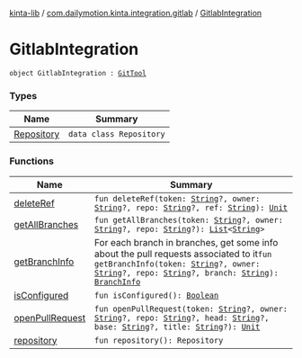 [kinta-lib](../../index.md) / [com.dailymotion.kinta.integration.gitlab](../index.md) / [GitlabIntegration](./index.md)

# GitlabIntegration

`object GitlabIntegration : `[`GitTool`](../../com.dailymotion.kinta/-git-tool/index.md)

### Types

| Name | Summary |
|---|---|
| [Repository](-repository/index.md) | `data class Repository` |

### Functions

| Name | Summary |
|---|---|
| [deleteRef](delete-ref.md) | `fun deleteRef(token: `[`String`](https://kotlinlang.org/api/latest/jvm/stdlib/kotlin/-string/index.html)`?, owner: `[`String`](https://kotlinlang.org/api/latest/jvm/stdlib/kotlin/-string/index.html)`?, repo: `[`String`](https://kotlinlang.org/api/latest/jvm/stdlib/kotlin/-string/index.html)`?, ref: `[`String`](https://kotlinlang.org/api/latest/jvm/stdlib/kotlin/-string/index.html)`): `[`Unit`](https://kotlinlang.org/api/latest/jvm/stdlib/kotlin/-unit/index.html) |
| [getAllBranches](get-all-branches.md) | `fun getAllBranches(token: `[`String`](https://kotlinlang.org/api/latest/jvm/stdlib/kotlin/-string/index.html)`?, owner: `[`String`](https://kotlinlang.org/api/latest/jvm/stdlib/kotlin/-string/index.html)`?, repo: `[`String`](https://kotlinlang.org/api/latest/jvm/stdlib/kotlin/-string/index.html)`?): `[`List`](https://kotlinlang.org/api/latest/jvm/stdlib/kotlin.collections/-list/index.html)`<`[`String`](https://kotlinlang.org/api/latest/jvm/stdlib/kotlin/-string/index.html)`>` |
| [getBranchInfo](get-branch-info.md) | For each branch in branches, get some info about the pull requests associated to it`fun getBranchInfo(token: `[`String`](https://kotlinlang.org/api/latest/jvm/stdlib/kotlin/-string/index.html)`?, owner: `[`String`](https://kotlinlang.org/api/latest/jvm/stdlib/kotlin/-string/index.html)`?, repo: `[`String`](https://kotlinlang.org/api/latest/jvm/stdlib/kotlin/-string/index.html)`?, branch: `[`String`](https://kotlinlang.org/api/latest/jvm/stdlib/kotlin/-string/index.html)`): `[`BranchInfo`](../../com.dailymotion.kinta.integration.git.model/-branch-info/index.md) |
| [isConfigured](is-configured.md) | `fun isConfigured(): `[`Boolean`](https://kotlinlang.org/api/latest/jvm/stdlib/kotlin/-boolean/index.html) |
| [openPullRequest](open-pull-request.md) | `fun openPullRequest(token: `[`String`](https://kotlinlang.org/api/latest/jvm/stdlib/kotlin/-string/index.html)`?, owner: `[`String`](https://kotlinlang.org/api/latest/jvm/stdlib/kotlin/-string/index.html)`?, repo: `[`String`](https://kotlinlang.org/api/latest/jvm/stdlib/kotlin/-string/index.html)`?, head: `[`String`](https://kotlinlang.org/api/latest/jvm/stdlib/kotlin/-string/index.html)`?, base: `[`String`](https://kotlinlang.org/api/latest/jvm/stdlib/kotlin/-string/index.html)`?, title: `[`String`](https://kotlinlang.org/api/latest/jvm/stdlib/kotlin/-string/index.html)`?): `[`Unit`](https://kotlinlang.org/api/latest/jvm/stdlib/kotlin/-unit/index.html) |
| [repository](repository.md) | `fun repository(): Repository` |
